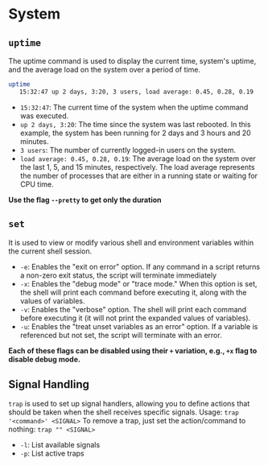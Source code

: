 # System

## `uptime`

The uptime command is used to display the current time, system's uptime, and the average load on the system over a period of time.

```bash
uptime
   15:32:47 up 2 days, 3:20, 3 users, load average: 0.45, 0.28, 0.19
```

- `15:32:47`: The current time of the system when the uptime command was executed.
- `up 2 days, 3:20`: The time since the system was last rebooted. In this example, the system has been running for 2 days and 3 hours and 20 minutes.
- `3 users`: The number of currently logged-in users on the system.
- `load average: 0.45, 0.28, 0.19`: The average load on the system over the last 1, 5, and 15 minutes, respectively. The load average represents the number of processes that are either in a running state or waiting for CPU time.

__Use the flag `--pretty` to get only the duration__

## `set`

It is used to view or modify various shell and environment variables within the current shell session.

- `-e`: Enables the "exit on error" option. If any command in a script returns a non-zero exit status, the script will terminate immediately
- `-x`: Enables the "debug mode" or "trace mode." When this option is set, the shell will print each command before executing it, along with the values of variables.
- `-v`:  Enables the "verbose" option. The shell will print each command before executing it (it will not print the expanded values of variables).
- `-u`: Enables the "treat unset variables as an error" option. If a variable is referenced but not set, the script will terminate with an error.

__Each of these flags can be disabled using their `+` variation, e.g., `+x` flag to disable debug mode.__

## Signal Handling

`trap` is used to set up signal handlers, allowing you to define actions that should be taken when the shell receives specific signals.
Usage: `trap '<command>' <SIGNAL>`
To remove a trap, just set the action/command to nothing: `trap "" <SIGNAL>`

- `-l`: List available signals
- `-p`: List active traps
